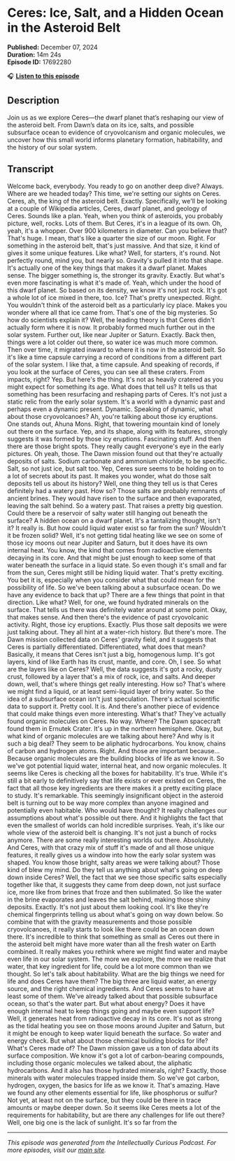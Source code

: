 # Ceres: Ice, Salt, and a Hidden Ocean in the Asteroid Belt

**Published:** December 07, 2024  
**Duration:** 14m 24s  
**Episode ID:** 17692280

🎧 **[Listen to this episode](https://intellectuallycurious.buzzsprout.com/2529712/episodes/17692280-ceres-ice-salt-and-a-hidden-ocean-in-the-asteroid-belt)**

## Description

Join us as we explore Ceres—the dwarf planet that’s reshaping our view of the asteroid belt. From Dawn’s data on its ice, salts, and possible subsurface ocean to evidence of cryovolcanism and organic molecules, we uncover how this small world informs planetary formation, habitability, and the history of our solar system.

## Transcript

Welcome back, everybody. You ready to go on another deep dive? Always. Where are we headed today? This time, we're setting our sights on Ceres. Ceres, ah, the king of the asteroid belt. Exactly. Specifically, we'll be looking at a couple of Wikipedia articles, Ceres, dwarf planet, and geology of Ceres. Sounds like a plan. Yeah, when you think of asteroids, you probably picture, well, rocks. Lots of them. But Ceres, it's in a league of its own. Oh, yeah, it's a whopper. Over 900 kilometers in diameter. Can you believe that? That's huge. I mean, that's like a quarter the size of our moon. Right. For something in the asteroid belt, that's just massive. And that size, it kind of gives it some unique features. Like what? Well, for starters, it's round. Not perfectly round, mind you, but nearly so. Gravity's pulled it into that shape. It's actually one of the key things that makes it a dwarf planet. Makes sense. The bigger something is, the stronger its gravity. Exactly. But what's even more fascinating is what it's made of. Yeah, which under the hood of this dwarf planet. So based on its density, we know it's not just rock. It's got a whole lot of ice mixed in there, too. Ice? That's pretty unexpected. Right. You wouldn't think of the asteroid belt as a particularly icy place. Makes you wonder where all that ice came from. That's one of the big mysteries. So how do scientists explain it? Well, the leading theory is that Ceres didn't actually form where it is now. It probably formed much further out in the solar system. Further out, like near Jupiter or Saturn. Exactly. Back then, things were a lot colder out there, so water ice was much more common. Then over time, it migrated inward to where it is now in the asteroid belt. So it's like a time capsule carrying a record of conditions from a different part of the solar system. I like that, a time capsule. And speaking of records, if you look at the surface of Ceres, you can see all these craters. From impacts, right? Yep. But here's the thing. It's not as heavily cratered as you might expect for something its age. What does that tell us? It tells us that something has been resurfacing and reshaping parts of Ceres. It's not just a static relic from the early solar system. It's a world with a dynamic past and perhaps even a dynamic present. Dynamic. Speaking of dynamic, what about those cryovolcanoes? Ah, you're talking about those icy eruptions. One stands out, Ahuna Mons. Right, that towering mountain kind of lonely out there on the surface. Yep, and its shape, along with its features, strongly suggests it was formed by those icy eruptions. Fascinating stuff. And then there are those bright spots. They really caught everyone's eye in the early pictures. Oh yeah, those. The Dawn mission found out that they're actually deposits of salts. Sodium carbonate and ammonium chloride, to be specific. Salt, so not just ice, but salt too. Yep, Ceres sure seems to be holding on to a lot of secrets about its past. It makes you wonder, what do those salt deposits tell us about its history? Well, one thing they tell us is that Ceres definitely had a watery past. How so? Those salts are probably remnants of ancient brines. They would have risen to the surface and then evaporated, leaving the salt behind. So a watery past. That raises a pretty big question. Could there be a reservoir of salty water still hanging out beneath the surface? A hidden ocean on a dwarf planet. It's a tantalizing thought, isn't it? It really is. But how could liquid water exist so far from the sun? Wouldn't it be frozen solid? Well, it's not getting tidal heating like we see on some of those icy moons out near Jupiter and Saturn, but it does have its own internal heat. You know, the kind that comes from radioactive elements decaying in its core. And that might be just enough to keep some of that water beneath the surface in a liquid state. So even though it's small and far from the sun, Ceres might still be hiding liquid water. That's pretty exciting. You bet it is, especially when you consider what that could mean for the possibility of life. So we've been talking about a subsurface ocean. Do we have any evidence to back that up? There are a few things that point in that direction. Like what? Well, for one, we found hydrated minerals on the surface. That tells us there was definitely water around at some point. Okay, that makes sense. And then there's the evidence of past cryovolcanic activity. Right, those icy eruptions. Exactly. Plus those salt deposits we were just talking about. They all hint at a water-rich history. But there's more. The Dawn mission collected data on Ceres' gravity field, and it suggests that Ceres is partially differentiated. Differentiated, what does that mean? Basically, it means that Ceres isn't just a big, homogenous lump. It's got layers, kind of like Earth has its crust, mantle, and core. Oh, I see. So what are the layers like on Ceres? Well, the data suggests it's got a rocky, dusty crust, followed by a layer that's a mix of rock, ice, and salts. And deeper down, well, that's where things get really interesting. How so? That's where we might find a liquid, or at least semi-liquid layer of briny water. So the idea of a subsurface ocean isn't just speculation. There's actual scientific data to support it. Pretty cool. It is. And there's another piece of evidence that could make things even more interesting. What's that? They've actually found organic molecules on Ceres. No way. Where? The Dawn spacecraft found them in Ernutek Crater. It's up in the northern hemisphere. Okay, but what kind of organic molecules are we talking about here? And why is it such a big deal? They seem to be aliphatic hydrocarbons. You know, chains of carbon and hydrogen atoms. Right. And those are important because... Because organic molecules are the building blocks of life as we know it. So we've got potential liquid water, internal heat, and now organic molecules. It seems like Ceres is checking all the boxes for habitability. It's true. While it's still a bit early to definitively say that life exists or ever existed on Ceres, the fact that all those key ingredients are there makes it a pretty exciting place to study. It's remarkable. This seemingly insignificant object in the asteroid belt is turning out to be way more complex than anyone imagined and potentially even habitable. Who would have thought? It really challenges our assumptions about what's possible out there. And it highlights the fact that even the smallest of worlds can hold incredible surprises. Yeah, it's like our whole view of the asteroid belt is changing. It's not just a bunch of rocks anymore. There are some really interesting worlds out there. Absolutely. And Ceres, with that crazy mix of stuff it's made of and all those unique features, it really gives us a window into how the early solar system was shaped. You know those bright, salty areas we were talking about? Those kind of blew my mind. Do they tell us anything about what's going on deep down inside Ceres? Well, the fact that we see those specific salts especially together like that, it suggests they came from deep down, not just surface ice, more like from brines that froze and then sublimated. So like the water in the brine evaporates and leaves the salt behind, making those shiny deposits. Exactly. It's not just about them looking cool. It's like they're chemical fingerprints telling us about what's going on way down below. So combine that with the gravity measurements and those possible cryovolcanoes, it really starts to look like there could be an ocean down there. It's incredible to think that something as small as Ceres out there in the asteroid belt might have more water than all the fresh water on Earth combined. It really makes you rethink where we might find water and maybe even life in our solar system. The more we explore, the more we realize that water, that key ingredient for life, could be a lot more common than we thought. So let's talk about habitability. What are the big things we need for life and does Ceres have them? The big three are liquid water, an energy source, and the right chemical ingredients. And Ceres seems to have at least some of them. We've already talked about that possible subsurface ocean, so that's the water part. But what about energy? Does it have enough internal heat to keep things going and maybe even support life? Well, it generates heat from radioactive decay in its core. It's not as strong as the tidal heating you see on those moons around Jupiter and Saturn, but it might be enough to keep water liquid beneath the surface. So water and energy check. But what about those chemical building blocks for life? What's Ceres made of? The Dawn mission gave us a ton of data about its surface composition. We know it's got a lot of carbon-bearing compounds, including those organic molecules we talked about, the aliphatic hydrocarbons. And it also has those hydrated minerals, right? Exactly, those minerals with water molecules trapped inside them. So we've got carbon, hydrogen, oxygen, the basics for life as we know it. That's amazing. Have we found any other elements essential for life, like phosphorus or sulfur? Not yet, at least not on the surface, but they could be there in trace amounts or maybe deeper down. So it seems like Ceres meets a lot of the requirements for habitability, but are there any challenges for life out there? Well, one big one is the lack of sunlight. It's so far from the

---
*This episode was generated from the Intellectually Curious Podcast. For more episodes, visit our [main site](https://intellectuallycurious.buzzsprout.com).*
